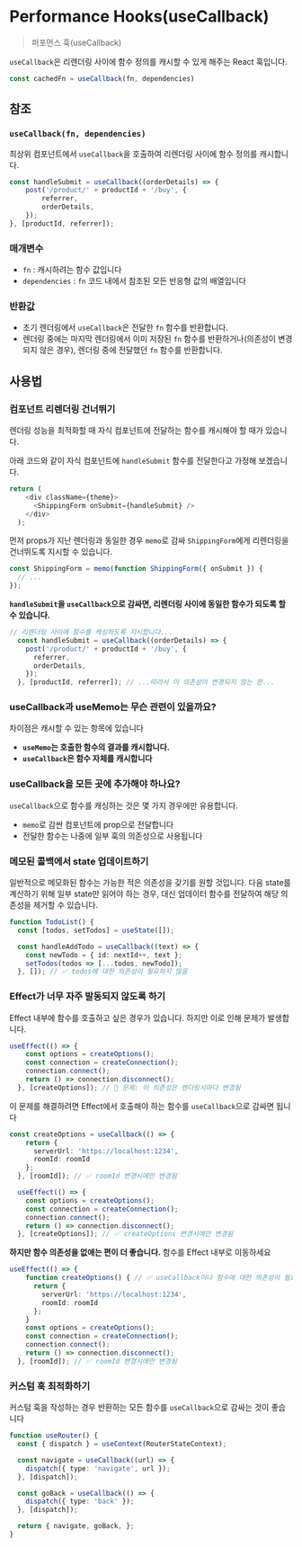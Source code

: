 # Performance Hooks(useCallback)

> 퍼포먼스 훅(useCallback)

`useCallback`은 리렌더링 사이에 함수 정의를 캐시할 수 있게 해주는 React 훅입니다.

```typescript
const cachedFn = useCallback(fn, dependencies)
```

## 참조

### **`useCallback(fn, dependencies)`**

최상위 컴포넌트에서 `useCallback`을 호출하여 리렌더링 사이에 함수 정의를 캐시합니다.

```typescript
const handleSubmit = useCallback((orderDetails) => {
	post('/product/' + productId + '/buy', {
		referrer,
		orderDetails,
	});
}, [productId, referrer]);
```

### 매개변수

- `fn` : 캐시하려는 함수 값입니다
- `dependencies` : `fn` 코드 내에서 참조된 모든 반응형 값의 배열입니다

### 반환값

- 초기 렌더링에서 `useCallback`은 전달한 `fn` 함수를 반환합니다.
- 렌더링 중에는 마지막 렌더링에서 이미 저장된 `fn` 함수를 반환하거나(의존성이 변경되지 않은 경우), 렌더링 중에 전달했던 `fn` 함수를 반환합니다.

## 사용법

### **컴포넌트 리렌더링 건너뛰기**

렌더링 성능을 최적화할 때 자식 컴포넌트에 전달하는 함수를 캐시해야 할 때가 있습니다.

아래 코드와 같이 자식 컴포넌트에 `handleSubmit` 함수를 전달한다고 가정해 보겠습니다.

```typescript
return (
    <div className={theme}>
      <ShippingForm onSubmit={handleSubmit} />
    </div>
  );
```

먼저 props가 지난 렌더링과 동일한 경우 `memo`로 감싸 `ShippingForm`에게 리렌더링을 건너뛰도록 지시할 수 있습니다.

```typescript
const ShippingForm = memo(function ShippingForm({ onSubmit }) {
  // ...
});
```

**`handleSubmit`을 `useCallback`으로 감싸면, 리렌더링 사이에 동일한 함수가 되도록 할 수 있습니다.**

```typescript
// 리렌더링 사이에 함수를 캐싱하도록 지시합니다...
  const handleSubmit = useCallback((orderDetails) => {
    post('/product/' + productId + '/buy', {
      referrer,
      orderDetails,
    });
  }, [productId, referrer]); // ...따라서 이 의존성이 변경되지 않는 한...
```

### ****useCallback과 useMemo는 무슨 관련이 있을까요?****

차이점은 캐시할 수 있는 항목에 있습니다

- **`useMemo`는 호출한 함수의 결과를 캐시합니다.**
- **`useCallback`은 함수 자체를 캐시합니다**

### ****useCallback을 모든 곳에 추가해야 하나요?****

`useCallback`으로 함수를 캐싱하는 것은 몇 가지 경우에만 유용합니다.

- `memo`로 감싼 컴포넌트에 prop으로 전달합니다
- 전달한 함수는 나중에 일부 훅의 의존성으로 사용됩니다

### **메모된 콜백에서 state 업데이트하기**

일반적으로 메모화된 함수는 가능한 적은 의존성을 갖기를 원할 것입니다. 다음 state를 계산하기 위해 일부 state만 읽어야 하는 경우, 대신 업데이터 함수를 전달하여 해당 의존성을 제거할 수 있습니다.

```typescript
function TodoList() {
  const [todos, setTodos] = useState([]);

  const handleAddTodo = useCallback((text) => {
    const newTodo = { id: nextId++, text };
    setTodos(todos => [...todos, newTodo]);
  }, []); // ✅ todos에 대한 의존성이 필요하지 않음
```

### **Effect가 너무 자주 발동되지 않도록 하기**

Effect 내부에 함수를 호출하고 싶은 경우가 있습니다. 하지만 이로 인해 문제가 발생합니다.

```typescript
useEffect(() => {
    const options = createOptions();
    const connection = createConnection();
    connection.connect();
    return () => connection.disconnect();
  }, [createOptions]); // 🔴 문제: 이 의존성은 렌더링시마다 변경됨
```

이 문제를 해결하려면 Effect에서 호출해야 하는 함수를 `useCallback`으로 감싸면 됩니다

```typescript
const createOptions = useCallback(() => {
    return {
      serverUrl: 'https://localhost:1234',
      roomId: roomId
    };
  }, [roomId]); // ✅ roomId 변경시에만 변경됨

  useEffect(() => {
    const options = createOptions();
    const connection = createConnection();
    connection.connect();
    return () => connection.disconnect();
  }, [createOptions]); // ✅ createOptions 변경시에만 변경됨
```

**하지만 함수 의존성을 없애는 편이 더 좋습니다.** 함수를 Effect 내부로 이동하세요

```typescript
useEffect(() => {
    function createOptions() { // ✅ useCallback이나 함수에 대한 의존성이 필요하지 않음!
      return {
        serverUrl: 'https://localhost:1234',
        roomId: roomId
      };
    }
    const options = createOptions();
    const connection = createConnection();
    connection.connect();
    return () => connection.disconnect();
  }, [roomId]); // ✅ roomId 변경시에만 변경됨
```

### **커스텀 훅 최적화하기**

커스텀 훅을 작성하는 경우 반환하는 모든 함수를 `useCallback`으로 감싸는 것이 좋습니다

```typescript
function useRouter() {
  const { dispatch } = useContext(RouterStateContext);

  const navigate = useCallback((url) => {
    dispatch({ type: 'navigate', url });
  }, [dispatch]);

  const goBack = useCallback(() => {
    dispatch({ type: 'back' });
  }, [dispatch]);

  return { navigate, goBack, };
}
```